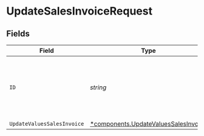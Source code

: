 # UpdateSalesInvoiceRequest


## Fields

| Field                                                                                       | Type                                                                                        | Required                                                                                    | Description                                                                                 |
| ------------------------------------------------------------------------------------------- | ------------------------------------------------------------------------------------------- | ------------------------------------------------------------------------------------------- | ------------------------------------------------------------------------------------------- |
| `ID`                                                                                        | *string*                                                                                    | :heavy_check_mark:                                                                          | Provide the ID of the item you want to perform this operation on.                           |
| `UpdateValuesSalesInvoice`                                                                  | [*components.UpdateValuesSalesInvoice](../../models/components/updatevaluessalesinvoice.md) | :heavy_minus_sign:                                                                          | N/A                                                                                         |